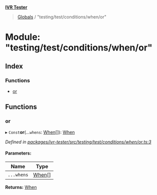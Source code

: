**[IVR Tester](../README.md)**

> [Globals](../README.md) / "testing/test/conditions/when/or"

# Module: "testing/test/conditions/when/or"

## Index

### Functions

* [or](_testing_test_conditions_when_or_.md#or)

## Functions

### or

▸ `Const`**or**(...`whens`: [When](_testing_test_conditions_when_when_.md#when)[]): [When](_testing_test_conditions_when_when_.md#when)

*Defined in [packages/ivr-tester/src/testing/test/conditions/when/or.ts:3](https://github.com/SketchingDev/ivr-tester/blob/437ae33/packages/ivr-tester/src/testing/test/conditions/when/or.ts#L3)*

#### Parameters:

Name | Type |
------ | ------ |
`...whens` | [When](_testing_test_conditions_when_when_.md#when)[] |

**Returns:** [When](_testing_test_conditions_when_when_.md#when)
